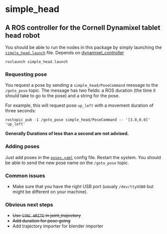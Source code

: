 # simple_head
## A ROS controller for the Cornell Dynamixel tablet head robot 

You should be able to run the nodes in this package by simply launching the [`simple_head.launch`](launch/simple_head.launch) file. Depends on [dynamixel_controller](http://wiki.ros.org/dynamixel_controllers)

```
roslaunch simple_head.launch
```

### Requesting pose

You request a pose by sending a `simple_head/PoseCommand` message to the `/goto_pose` topic. The message has two fields: a ROS duration (the time it should take to go to the pose) and a string for the pose. 

For example, this will request pose `up_left` with a movement duration of three seconds:

```
rostopic pub -1 /goto_pose simple_head/PoseCommand -- '[3.0,0.0]' 'up_left'
```

**Generally Durations of less than a second are not advised.**

### Adding poses
Just add poses in the [`poses.yaml`](config/poses.yaml) config file. Restart the system. You should be able to send the new pose name on the `/goto_pose` topic.

### Common issues
- Make sure that you have the right USB port (usualy `/dev/ttyUSB0` but might be different on your machine).

### Obvious next steps
- ~~Use `SYNC WRITE` in joint_trajectory~~
- ~~Add duration for pose going~~
- Add trajectory importer for blender importer
